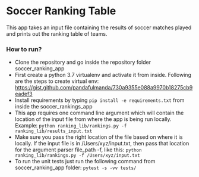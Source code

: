 # Soccer Ranking Table #

This app takes an input file containing the results of soccer matches played and prints out the ranking table of teams.

### How to run? ###
* Clone the repository and go inside the repository folder soccer_ranking_app
* First create a python 3.7 virtualenv and activate it from inside. Following are the steps to create virtual env: https://gist.github.com/pandafulmanda/730a9355e088a9970b18275cb9eadef3
* Install requirements by typing `pip install -e requirements.txt` from inside the soccer_rankings_app
* This app requires one command line argument which will contain the location of the input file from where the app is being run locally. Example:
`python ranking_lib/rankings.py -f ranking_lib/results_input.txt`
* Make sure you pass the right location of the file based on where it is locally. If the input file is in /Users/xyz/input.txt, then pass that location for the argument
parser file_path -f, like this: 
`python ranking_lib/rankings.py -f /Users/xyz/input.txt`
* To run the unit tests just run the following command from soccer_ranking_app folder:
`pytest -s -vv tests/`






